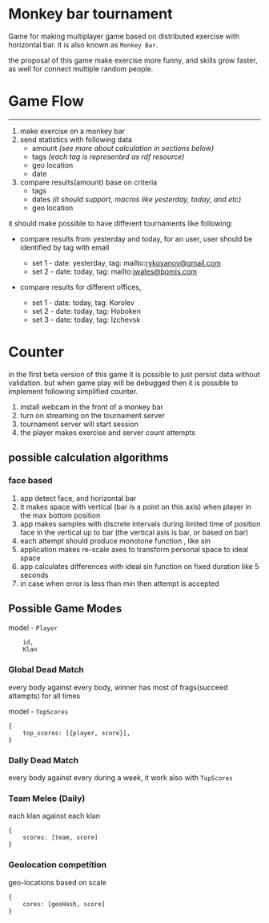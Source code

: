 Monkey bar tournament
=========================
Game for making multiplayer game based
on distributed exercise with horizontal bar. it is also known as `Monkey Bar`.

the proposal of this game make exercise more funny,
and skills grow faster, as well for connect multiple random people.

# Game Flow
---------------

1. make exercise on a monkey bar
1. send statistics with following data
    * amount
    _(see more about calculation in sections below)_
    * tags
    _(each tag is represented as rdf resource)_
    * geo location
    * date
1. compare results(amount) base on criteria
    * tags
    * dates _(it should support, macros like yesterday, today, and etc)_
    * geo location

it should make possible to have different tournaments like following:

* compare results from yesterday and today, for an user, user should be identified by tag with email
    * set 1 - date: yesterday, tag: mailto:rykovanov@gmail.com
    * set 2 - date: today, tag: mailto:jwales@bomis.com

* compare results for different offices,
    * set 1 - date: today, tag: Korolev
    * set 2 - date: today, tag: Hoboken
    * set 3 - date: today, tag: Izchevsk

# Counter

in the first beta version of this game it is possible to just persist data without validation.
but when game play will be debugged then it is possible to implement following simplified counter.

1. install webcam in the front of a monkey bar
1. turn on streaming on the tournament server
1. tournament server will start session
1. the player makes exercise and server count attempts

## possible calculation algorithms

### face based

1. app detect face, and horizontal bar
1. it makes space with vertical (bar is a point on this axis) when player in the max bottom position
1. app makes samples with discrete intervals during limited time of position face in the vertical up to bar (the vertical axis is bar, or based on bar)
1. each attempt should produce monotone function , like sin
1. application makes re-scale axes to transform personal space to ideal space
1. app calculates differences with ideal sin function on fixed duration like 5 seconds
1. in case when error is less than min then attempt is accepted

## Possible Game Modes

model - `Player`

```
    id,
    Klan
```

### Global Dead Match
every body against every body, winner has most of frags(succeed attempts) for all times

model - `TopScores`
```
{
    top_scores: [{player, score}],
}
```

### Dally Dead Match

every body against every during a week, it work also  with `TopScores`


### Team Melee (Daily)
each klan against each klan

```
{
    scores: [team, score]
}
```

### Geolocation competition
geo-locations based on scale

```
{
    cores: [geoHash, score]
}
```